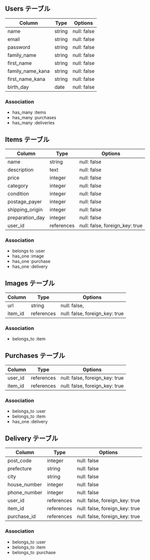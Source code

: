 ## Users テーブル
| Column            | Type    | Options     |
| ----------------- | ------  | ----------- |
| name              | string  | null: false |
| email             | string  | null: false |
| password          | string  | null: false |
| family_name       | string  | null: false |
| first_name        | string  | null: false |
| family_name_kana  | string  | null: false |
| first_name_kana   | string  | null: false |
| birth_day         | date    | null: false |

### Association
- has_many :items
- has_many :purchases
- has_many :deliveries


## Items テーブル
| Column          | Type       | Options                        |
| --------------- | ---------- | ------------------------------ |
| name            | string     | null: false                    |
| description     | text       | null: false                    |
| price           | integer    | null: false                    |
| category        | integer    | null: false                    |
| condition       | integer    | null: false                    |
| postage_payer   | integer    | null: false                    |
| shipping_origin | integer    | null: false                    |
| preparation_day | integer    | null: false                    |
| user_id         | references | null: false, foreign_key: true |

### Association
- belongs to :user
- has_one :image
- has_one :purchase
- has_one :delivery


## Images テーブル
| Column  | Type       | Options                        |
| ------- | ---------- | ------------------------------ |
| url     | string     | null: false,                   |
| item_id | references | null: false, foreign_key: true |

### Association
- belongs_to :item


## Purchases テーブル
| Column          | Type       | Options                        |
| --------------- | ---------- | ------------------------------ |
| user_id         | references | null: false, foreign_key: true |
| item_id         | references | null: false, foreign_key: true |

### Association
- belongs_to :user
- belongs_to :item
- has_one :delivery


## Delivery テーブル
| Column           | Type       | Options                        |
| ---------------- | ---------- | ------------------------------ |
| post_code        | integer    | null: false                    |
| prefecture       | string     | null: false                    |
| city             | string     | null: false                    |
| house_number     | integer    | null: false                    |
| phone_number     | integer    | null: false                    |
| user_id          | references | null: false, foreign_key: true |
| item_id          | references | null: false, foreign_key: true |
| purchase_id      | references | null: false, foreign_key: true |

### Association
- belongs_to :user
- belongs_to :item
- belongs_to :purchase